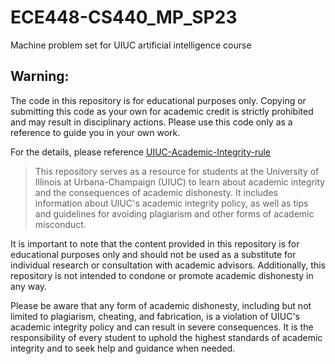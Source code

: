 # ECE448-CS440_MP_SP23
Machine problem set for UIUC artificial intelligence course
## Warning: 
The code in this repository is for educational purposes only. Copying or submitting this code as your own for academic credit is strictly prohibited and may result in disciplinary actions. Please use this code only as a reference to guide you in your own work.

For the details, please reference [UIUC-Academic-Integrity-rule](https://github.com/Violet24K/UIUC-Academic-Integrity)
> This repository serves as a resource for students at the University of Illinois at Urbana-Champaign (UIUC) to learn about academic integrity and the consequences of academic dishonesty. It includes information about UIUC's academic integrity policy, as well as tips and guidelines for avoiding plagiarism and other forms of academic misconduct.

It is important to note that the content provided in this repository is for educational purposes only and should not be used as a substitute for individual research or consultation with academic advisors. Additionally, this repository is not intended to condone or promote academic dishonesty in any way.

Please be aware that any form of academic dishonesty, including but not limited to plagiarism, cheating, and fabrication, is a violation of UIUC's academic integrity policy and can result in severe consequences. It is the responsibility of every student to uphold the highest standards of academic integrity and to seek help and guidance when needed.
